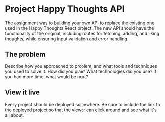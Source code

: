 # Project Happy Thoughts API

The assignment was to building your own API to replace the existing one used in the Happy Thoughts React project. The new API should have the functionality of the original, including routes for fetching, adding, and liking thoughts, while ensuring input validation and error handling.

## The problem

Describe how you approached to problem, and what tools and techniques you used to solve it. How did you plan? What technologies did you use? If you had more time, what would be next?

## View it live

Every project should be deployed somewhere. Be sure to include the link to the deployed project so that the viewer can click around and see what it's all about.
